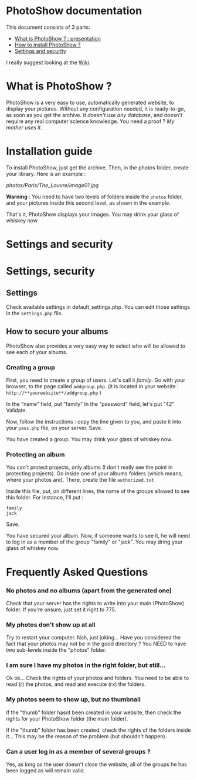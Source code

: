 # PhotoShow documentation

This document consists of 3 parts:

* [What is PhotoShow ? : presentation](#what_is_photoshow)
* [How to install PhotoShow ?](#installation_guide)
* [Settings and security](#settings_and_security)

I really suggest looking at the [Wiki](https://github.com/thibaud-rohmer/PhotoShow/wiki).

# What is PhotoShow ?

PhotoShow is a very easy to use, automatically generated website, to display your pictures. Without any configuration needed, it is ready-to-go, as soon as you get the archive. *It doesn't use any database*, and doesn't require any real computer science knowledge. You need a proof ? *My mother uses it.*


# Installation guide

To install PhotoShow, just get the archive. Then, in the photos folder, create your library. Here is an example : 

*photos/Paris/The_Louvre/image01.jpg*

**Warning** : You need to have two levels of folders inside the `photos` folder, and your pictures inside this second level, as shown in the example.

That's it, PhotoShow displays your images. You may drink your glass of whiskey now.

# Settings and security

# Settings, security

## Settings

Check available settings in default_settings.php. You can edit those settings in the `settings.php` file.

## How to secure your albums

PhotoShow also provides a very easy way to select who will be allowed to see each of your albums.

### Creating a group

First, you need to create a group of users. Let's call it *family*.
Go with your browser, to the page called  `addgroup.php`. (it is located in your website : `http://**yourwebsite**/addgroup.php` )

In the "name" field, put "family"
In the "password" field, let's put "42"
Validate.

Now, follow the instructions : copy the line given to you, and paste it into your `pass.php` file, on your server.
Save.

You have created a group. You may drink your glass of whiskey now.

### Protecting an album

You can't protect projects, only albums (I don't really see the point in protecting projects). Go inside one of your albums folders (which means, where your photos are). There, create the file `authorized.txt`

Inside this file, put, on different lines, the name of the groups allowed to see this folder. For instance, I'll put :

	family
	jack

Save.

You have secured your album. Now, if someone wants to see it, he will need to log in as a member of the group "family" or "jack". You may dring your glass of whiskey now.

# Frequently Asked Questions

### No photos and no albums (apart from the generated one)

Check that your server has the rights to write into your main (PhotoShow) folder. If you're unsure, just set it right to 775.

### My photos don't show up at all

Try to restart your computer. Nah, just joking... Have you considered the fact that your photos may not be in the good directory ? You NEED to have two sub-levels inside the "photos" folder.

### I am sure I have my photos in the right folder, but still...

Ok ok... Check the rights of your photos and folders. You need to be able to read (r) the photos, and read and execute (rx) the folders.

### My photos seem to show up, but no thumbnail

If the "thumb" folder hasnt been created in your website, then check the rights for your PhotoShow folder (the main folder).

If the "thumb" folder has been created, check the rights of the folders inside it... This may be the reason of the problem (but shouldn't happen).

### Can a user log in as a member of several groups ?

Yes, as long as the user doesn't close the website, all of the groups he has been logged as will remain valid.
